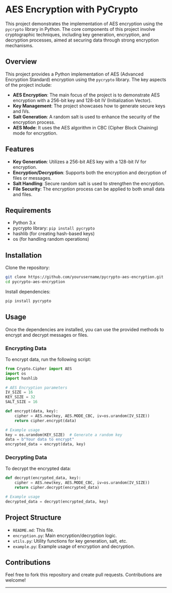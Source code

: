 # AES Encryption with PyCrypto

This project demonstrates the implementation of AES encryption using the `pycrypto` library in Python. The core components of this project involve cryptographic techniques, including key generation, encryption, and decryption processes, aimed at securing data through strong encryption mechanisms.

## Overview

This project provides a Python implementation of AES (Advanced Encryption Standard) encryption using the `pycrypto` library. The key aspects of the project include:
- **AES Encryption**: The main focus of the project is to demonstrate AES encryption with a 256-bit key and 128-bit IV (Initialization Vector).
- **Key Management**: The project showcases how to generate secure keys and IVs.
- **Salt Generation**: A random salt is used to enhance the security of the encryption process.
- **AES Mode**: It uses the AES algorithm in CBC (Cipher Block Chaining) mode for encryption.
  
## Features

- **Key Generation**: Utilizes a 256-bit AES key with a 128-bit IV for encryption.
- **Encryption/Decryption**: Supports both the encryption and decryption of files or messages.
- **Salt Handling**: Secure random salt is used to strengthen the encryption.
- **File Security**: The encryption process can be applied to both small data and files.
  
## Requirements

- Python 3.x
- pycrypto library: `pip install pycrypto`
- hashlib (for creating hash-based keys)
- os (for handling random operations)

## Installation

Clone the repository:

```bash
git clone https://github.com/yourusername/pycrypto-aes-encryption.git
cd pycrypto-aes-encryption
```

Install dependencies:

```bash
pip install pycrypto
```

## Usage

Once the dependencies are installed, you can use the provided methods to encrypt and decrypt messages or files.

### Encrypting Data

To encrypt data, run the following script:

```python
from Crypto.Cipher import AES
import os
import hashlib

# AES Encryption parameters
IV_SIZE = 16
KEY_SIZE = 32
SALT_SIZE = 16

def encrypt(data, key):
    cipher = AES.new(key, AES.MODE_CBC, iv=os.urandom(IV_SIZE))
    return cipher.encrypt(data)

# Example usage
key = os.urandom(KEY_SIZE)  # Generate a random key
data = b"Your data to encrypt"
encrypted_data = encrypt(data, key)
```

### Decrypting Data

To decrypt the encrypted data:

```python
def decrypt(encrypted_data, key):
    cipher = AES.new(key, AES.MODE_CBC, iv=os.urandom(IV_SIZE))
    return cipher.decrypt(encrypted_data)

# Example usage
decrypted_data = decrypt(encrypted_data, key)
```

## Project Structure

- `README.md`: This file.
- `encryption.py`: Main encryption/decryption logic.
- `utils.py`: Utility functions for key generation, salt, etc.
- `example.py`: Example usage of encryption and decryption.

## Contributions

Feel free to fork this repository and create pull requests. Contributions are welcome!

--- 
